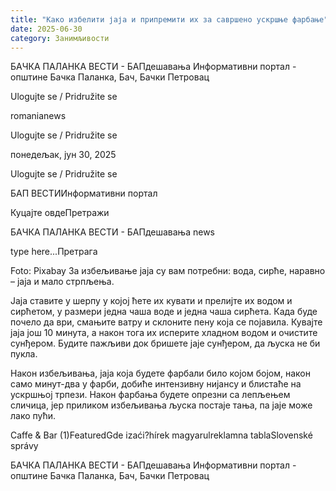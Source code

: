 ```yaml
---
title: "Како избелити јаја и припремити их за савршено ускршње фарбање"
date: 2025-06-30
category: Занимљивости
---
```


БАЧКА ПАЛАНКА ВЕСТИ - БАПдешавања Информативни портал - општине Бачка Паланка, Бач, Бачки Петровац

Ulogujte se / Pridružite se

romanianews

Ulogujte se / Pridružite se

понедељак, јун 30, 2025

Ulogujte se / Pridružite se

БАП ВЕСТИИнформативни портал

Куцајте овдеПретражи

БАЧКА ПАЛАНКА ВЕСТИ - БАПдешавања news

type here...Претрага

Foto: Pixabay
            За избељивање јаја су вам потребни: вода, сирће, наравно – јаја и мало стрпљења.

Јаја ставите у шерпу у којој ћете их кувати и прелијте их водом и сирћетом, у размери једна чаша воде и једна чаша сирћета. Када буде почело да ври, смањите ватру и склоните пену која се појавила.
Кувајте јаја још 10 минута, а након тога их исперите хладном водом и очистите сунђером. Будите пажљиви док бришете јаје сунђером, да љуска не би пукла.


Након избељивања, јаја која будете фарбали било којом бојом, након само минут-два у фарби, добиће интензивну нијансу и блистаће на ускршњој трпези. Након фарбања будете опрезни са лепљењем сличица, јер приликом избељивања љуска постаје тања, па јаје може лако пући.

Caffe & Bar (1)FeaturedGde izaći?hírek magyarulreklamna tablaSlovenské správy

БАЧКА ПАЛАНКА ВЕСТИ - БАПдешавања Информативни портал - општине Бачка Паланка, Бач, Бачки Петровац
